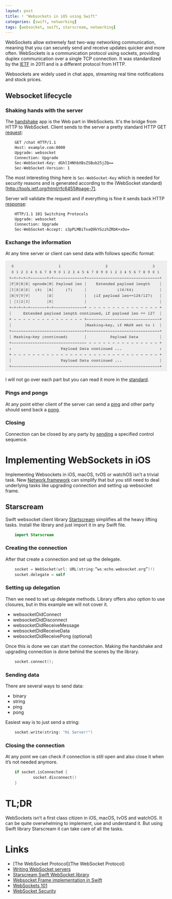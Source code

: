 ```yaml
---
layout: post
title: ! "Websockets in iOS using Swift"
categories: [swift, networking]
tags: [websocket, swift, starscream, networking]
---
```


WebSockets allow extremely fast two-way networking communication, meaning that you can securely send and receive updates quicker and more often. WebSockets is a communication protocol using sockets, providing duplex communication over a single TCP connection. It was standardized by the [IETF](https://tools.ietf.org/html/rfc6455) in 2011 and is a different protocol from HTTP.

Websockets are widely used in chat apps, streaming real time notifications and stock prices.

<!--more-->

## Websocket lifecycle

### Shaking hands with the server

The [handshake](https://tools.ietf.org/html/rfc6455#section-4) app is the Web part in WebSockets. It's the bridge from HTTP to WebSocket. Client sends to the server a pretty standard HTTP GET [request](https://tools.ietf.org/html/rfc6455#section-4.2.1):

```
    GET /chat HTTP/1.1
    Host: example.com:8000
    Upgrade: websocket
    Connection: Upgrade
    Sec-WebSocket-Key: dGhlIHNhbXBsZSBub25jZQ==
    Sec-WebSocket-Version: 1
```

The most interesting thing here is `Sec-WebSocket-Key` which is needed for security reasons and is generated according to the (WebSocket standard)[http://tools.ietf.org/html/rfc6455#page-7].

Server will validate the request and if everything is fine it sends back HTTP [response](https://tools.ietf.org/html/rfc6455#section-4.2.2):

```
    HTTP/1.1 101 Switching Protocols
    Upgrade: websocket
    Connection: Upgrade
    Sec-WebSocket-Accept: s3pPLMBiTxaQ9kYGzzhZRbK+xOo=
```

### Exchange the information

At any time server or client can send data with follows specific format:

![Websocket Frame Format](assets/img/websocket-frame-format.png)

I will not go over each part but you can read it more in the [standard](https://tools.ietf.org/html/rfc6455#section-5.6).

### Pings and pongs

At any point either client of the server can send a [ping](https://tools.ietf.org/html/rfc6455#section-5.5.2) and other party should send back a [pong](https://tools.ietf.org/html/rfc6455#section-5.5.3).

### Closing

Connection can be closed by any party by [sending](https://tools.ietf.org/html/rfc6455#section-5.5.1) a specified control sequence.

# Implementing WebSockets in iOS

Implementing Websockets in iOS, macOS, tvOS or watchOS isn’t a trivial task. New [Network.framework](https://developer.apple.com/documentation/network) can simplify that but you still need to deal underlying tasks like upgrading connection and setting up websocket frame.

## Starscream

Swift websocket client library [Startscream](https://github.com/daltoniam/Starscream) simplifies all the heavy lifting tasks. Install the library and just import it in any Swift file.

```swift
    import Starscream
```

### Creating the connection

After that create a connection and set up the delegate.

```swift
    socket = WebSocket(url: URL(string:”ws:echo.websocket.org”)!)
    socket.delegate = self
```

### Setting up delegation

Then we need to set up delegate methods. Library offers also option to use closures, but in this example we will not cover it.

- websocketDidConnect
- websocketDidDisconnect
- websocketDidReceiveMessage
- websocketDidReceiveData
- websocketDidReceivePong (optional)

Once this is done we can start the connection. Making the handshake and upgrading connection is done behind the scenes by the library.

```swift
    socket.connect();
```

### Sending data

There are several ways to send data:

- binary
- string
- ping
- pong

Easiest way is to just send a string:

```swift
    socket.write(string: "Hi Server!")
```

### Closing the connection

At any point we can check if connection is still open and also close it when it’s not needed anymore.

```swift
    if socket.isConnected {
        	socket.disconnect()
    }
```

# TL;DR

WebSockets isn’t a first class citizen in iOS, macOS, tvOS and watchOS. It can be quite overwhelming to implement, use and understand it. But using Swift library Starscream it can take care of all the tasks.


# Links

- [The WebSocket Protocol](The WebSocket Protocol)
- [Writing WebSocket servers](https://developer.mozilla.org/en-US/docs/Web/API/WebSockets_API/Writing_WebSocket_servers)
- [Starscream Swift WebSocket library](https://github.com/daltoniam/Starscream)
- [Websocket Frame implementation in Swift](https://github.com/ZewoGraveyard/WebSocket/blob/master/Sources/WebSocket/Frame.swift)
- [WebSockets 101](http://lucumr.pocoo.org/2012/9/24/websockets-101/)
- [WebSocket Security](https://devcenter.heroku.com/articles/websocket-security)
